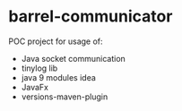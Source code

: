 # barrel-communicator
 POC project for usage of:

* Java socket communication
* tinylog lib
* java 9 modules idea
* JavaFx
* versions-maven-plugin